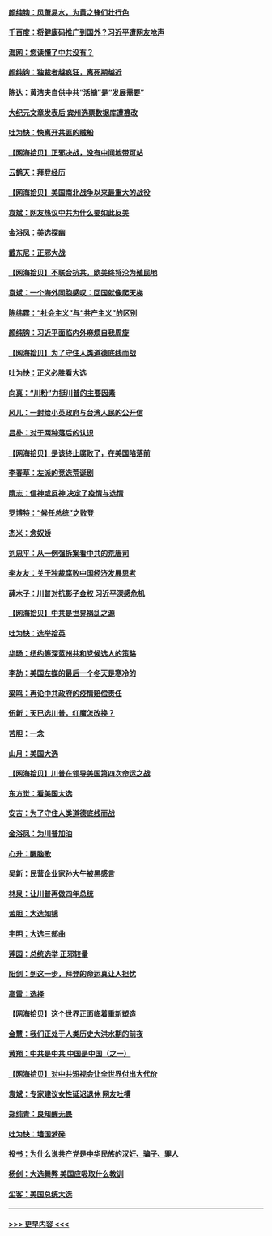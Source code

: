 #### [颜纯钩：风萧易水，为黄之锋们壮行色](../pages/nsc993/n12571487.md?t=11241751) 
#### [千百度：将健康码推广到国外？习近平遭网友呛声](../pages/nsc993/n12570808.md?t=11241751) 
#### [海网：您读懂了中共没有？](../pages/nsc993/n12570487.md?t=11241751) 
#### [颜纯钩：独裁者越疯狂，离死期越近](../pages/nsc993/n12569055.md?t=11241751) 
#### [陈达：黄洁夫自供中共“活摘”是“发展需要”](../pages/nsc993/n12568541.md?t=11241751) 
#### [大纪元文章发表后 宾州选票数据库遭篡改](../pages/nsc993/n12568105.md?t=11241751) 
#### [吐为快：快离开共匪的贼船](../pages/nsc993/n12568462.md?t=11241751) 
#### [【网海拾贝】正邪决战，没有中间地带可站](../pages/nsc993/n12568439.md?t=11241751) 
#### [云鹤天：拜登经历](../pages/nsc993/n12567294.md?t=11241751) 
#### [【网海拾贝】美国南北战争以来最重大的战役](../pages/nsc993/n12567247.md?t=11241751) 
#### [袁斌：网友热议中共为什么要如此反美](../pages/nsc993/n12567162.md?t=11241751) 
#### [金浴凤：美选探幽](../pages/nsc993/n12567147.md?t=11241751) 
#### [戴东尼：正邪大战](../pages/nsc993/n12567033.md?t=11241751) 
#### [【网海拾贝】不联合抗共，欧美终将沦为殖民地](../pages/nsc993/n12565068.md?t=11241751) 
#### [袁斌：一个海外同胞感叹：回国就像爬天梯](../pages/nsc993/n12564986.md?t=11241751) 
#### [陈纬霆：“社会主义”与“共产主义”的区别](../pages/nsc993/n12562417.md?t=11241751) 
#### [颜纯钩：习近平面临内外麻烦自我周旋](../pages/nsc993/n12563356.md?t=11241751) 
#### [【网海拾贝】为了守住人类道德底线而战](../pages/nsc993/n12562542.md?t=11241751) 
#### [吐为快：正义必胜看大选](../pages/nsc993/n12561967.md?t=11241751) 
#### [向真：“川粉”力挺川普的主要因素](../pages/nsc993/n12560774.md?t=11241751) 
#### [风儿：一封给小英政府与台湾人民的公开信](../pages/nsc993/n12560581.md?t=11241751) 
#### [吕朴：对于两种落后的认识](../pages/nsc993/n12560492.md?t=11241751) 
#### [【网海拾贝】是该终止腐败了，在美国陷落前](../pages/nsc993/n12559936.md?t=11241751) 
#### [李春草：左派的竞选荒诞剧](../pages/nsc993/n12558380.md?t=11241751) 
#### [隋志：信神或反神 决定了疫情与选情](../pages/nsc993/n12558255.md?t=11241751) 
#### [罗博特：“候任总统”之败登](../pages/nsc993/n12558189.md?t=11241751) 
#### [杰米：念奴娇](../pages/nsc993/n12558174.md?t=11241751) 
#### [刘忠平：从一例强拆案看中共的荒唐司](../pages/nsc993/n12558036.md?t=11241751) 
#### [李友友：关于独裁腐败中国经济发展思考](../pages/nsc993/n12558004.md?t=11241751) 
#### [薛木子：川普对抗影子金权 习近平深感危机](../pages/nsc993/n12557342.md?t=11241751) 
#### [【网海拾贝】中共是世界祸乱之源](../pages/nsc993/n12555353.md?t=11241751) 
#### [吐为快：选举拾英](../pages/nsc993/n12555041.md?t=11241751) 
#### [华旸：纽约等深蓝州共和党候选人的策略](../pages/nsc993/n12554309.md?t=11241751) 
#### [李劼：美国左媒的最后一个冬天是寒冷的](../pages/nsc993/n12552947.md?t=11241751) 
#### [梁鸣：再论中共政府的疫情赔偿责任](../pages/nsc993/n12553012.md?t=11241751) 
#### [伍新：天已选川普，红魔怎改换？](../pages/nsc993/n12552970.md?t=11241751) 
#### [苦胆：一念](../pages/nsc993/n12552957.md?t=11241751) 
#### [山月：美国大选](../pages/nsc993/n12552446.md?t=11241751) 
#### [【网海拾贝】川普在领导美国第四次命运之战](../pages/nsc993/n12551973.md?t=11241751) 
#### [东方觉：看美国大选](../pages/nsc993/n12551647.md?t=11241751) 
#### [安吉：为了守住人类道德底线而战](../pages/nsc993/n12551111.md?t=11241751) 
#### [金浴凤：为川普加油](../pages/nsc993/n12551085.md?t=11241751) 
#### [心升：醒脑歌](../pages/nsc993/n12550984.md?t=11241751) 
#### [吴新：民营企业家孙大午被黑感言](../pages/nsc993/n12550656.md?t=11241751) 
#### [林泉：让川普再做四年总统](../pages/nsc993/n12550640.md?t=11241751) 
#### [苦胆：大选如镜](../pages/nsc993/n12550630.md?t=11241751) 
#### [宇明：大选三部曲](../pages/nsc993/n12550603.md?t=11241751) 
#### [莲园：总统选举 正邪较量](../pages/nsc993/n12550594.md?t=11241751) 
#### [阳剑：到这一步，拜登的命运真让人担忧](../pages/nsc993/n12549093.md?t=11241751) 
#### [高雷：选择](../pages/nsc993/n12549087.md?t=11241751) 
#### [【网海拾贝】这个世界正面临着重新塑造](../pages/nsc993/n12548326.md?t=11241751) 
#### [金慧：我们正处于人类历史大洪水期的前夜](../pages/nsc993/n12547914.md?t=11241751) 
#### [黄翔：中共是中共 中国是中国（之一）](../pages/nsc993/n12547576.md?t=11241751) 
#### [【网海拾贝】对中共短视会让全世界付出大代价](../pages/nsc993/n12546043.md?t=11241751) 
#### [袁斌：专家建议女性延迟退休 网友吐槽](../pages/nsc993/n12545424.md?t=11241751) 
#### [郑纯青：良知醒无畏](../pages/nsc993/n12545394.md?t=11241751) 
#### [吐为快：墙国梦碎](../pages/nsc993/n12545309.md?t=11241751) 
#### [投书：为什么说共产党是中华民族的汉奸、骗子、罪人](../pages/nsc993/n12545089.md?t=11241751) 
#### [杨剑：大选舞弊 美国应吸取什么教训](../pages/nsc993/n12543937.md?t=11241751) 
#### [尘客：美国总统大选](../pages/nsc993/n12543828.md?t=11241751) 

----
#### [ >>> 更早内容 <<< ](../indexes/nsc993-earlier.md)
